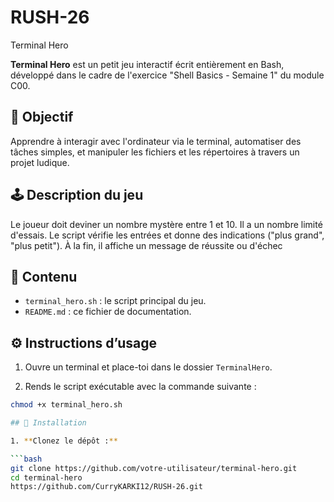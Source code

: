 # RUSH-26
 Terminal Hero

**Terminal Hero** est un petit jeu interactif écrit entièrement en Bash, développé dans le cadre de l'exercice "Shell Basics - Semaine 1" du module C00.

## 🎯 Objectif

Apprendre à interagir avec l'ordinateur via le terminal, automatiser des tâches simples, et manipuler les fichiers et les répertoires à travers un projet ludique.

## 🕹️ Description du jeu

Le joueur doit deviner un nombre mystère entre 1 et 10. Il a un nombre limité d'essais. Le script vérifie les entrées et donne des indications ("plus grand", "plus petit"). À la fin, il affiche un message de réussite ou d'échec

## 📁 Contenu

- `terminal_hero.sh` : le script principal du jeu.
- `README.md` : ce fichier de documentation.


## ⚙️ Instructions d’usage

1. Ouvre un terminal et place-toi dans le dossier `TerminalHero`.

2. Rends le script exécutable avec la commande suivante :

```bash
chmod +x terminal_hero.sh

## 🚀 Installation

1. **Clonez le dépôt :**

```bash
git clone https://github.com/votre-utilisateur/terminal-hero.git
cd terminal-hero
https://github.com/CurryKARKI12/RUSH-26.git
